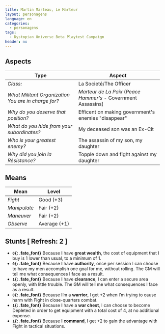 ```yaml
---
title: Martin Marteau, Le Marteur
layout: personagens
language: en
categories:
  - personagens
tags:
  - Dystopian Universe Beta Playtest Campaign
header: no
---
```



## Aspects

| __Type__                                               |   __Aspect__                                |
|--------------------------------------------------------|---------------------------------------------|
| _Class:_                                               | La Societé/The Officer                          |
| _What Militant Organization You are in charge for?_    | _Marteur de La Paix_  (_Peace Hammer's_ - Government Assassins) |
| _Why do you deserve that position?_                    | Efficent on making government's enemies "disappear"     |
| _What do you hide from your subordinates?_             | My deceased son was an Ex-Cit    |
| _Who is your greatest enemy?_                          | The assassin of my son, my daughter  |
| _Why did you join la Résistance?_                      | Topple down and fight against my daughter   |

## Means

| __Mean__     | __Level__    |
|--------------|--------------|
| _Fight_      | Good (+3)    |
| _Manipulate_ | Fair (+2)    |
| _Maneuver_   |  Fair (+2)    |
| _Observe_    | Average (+1) |

## Stunts [ Refresh: 2 ]

+ __`0`{: .fate_font}__ Because I have __great wealth__, the cost of equipment that I buy is 1 lower than usual, to a minimum of 1.
+ __`0`{: .fate_font}__  Because I have __authority__, once per session I can choose to have my men accomplish one goal for me, without rolling. The GM will tell me what consequences I face as a result.
+ __`1`{: .fate_font}__  Because I have __clearance__, I can enter a secure area openly, with little trouble. The GM will tell me what consequences I face as a result.
+ __`0`{: .fate_font}__  Because I’m a __warrior__, I get +2 when I’m trying to cause harm with Fight in close-quarters combat.
+ __`1`{: .fate_font}__  Because I have a __war chest__, I can choose to become Depleted in order to get equipment with a total cost of 4, at no additional expense.
+ __`1`{: .fate_font}__  Because I __command__, I get +2 to gain the advantage with Fight in tactical situations.
 



